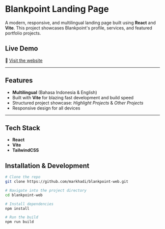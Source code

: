 # Blankpoint Landing Page

A modern, responsive, and multilingual landing page built using **React** and **Vite**. This project showcases Blankpoint's profile, services, and featured portfolio projects.

## Live Demo

🔗 [Visit the website](https://blankpoint-web.vercel.app/)

---

## Features

- **Multilingual** (Bahasa Indonesia & English)
- Built with **Vite** for blazing fast development and build speed
- Structured project showcase: _Highlight Projects_ & _Other Projects_
- Responsive design for all devices

---

## Tech Stack

- **React**
- **Vite**
- **TailwindCSS**

## Installation & Development

```bash
# Clone the repo
git clone https://github.com/markhadi/blankpoint-web.git

# Navigate into the project directory
cd blankpoint-web

# Install dependencies
npm install

# Run the build
npm run build

```
